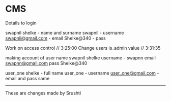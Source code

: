 # CMS

Details to login

swapnil shelke - name and surname
swapnil - username
swapnil@gmail.com - email
Shelke@340 - pass

Work on access control // 3:25:00
Change users is_admin value // 3:31:35

making account of user
name swapnil shelke
username - swapnn
email swapnn@gmail.com
pass Shelke@340

user_one shelke - full name
user_one - username
user_one@gmail.com - email and pass same

---

These are changes made by Srushti
